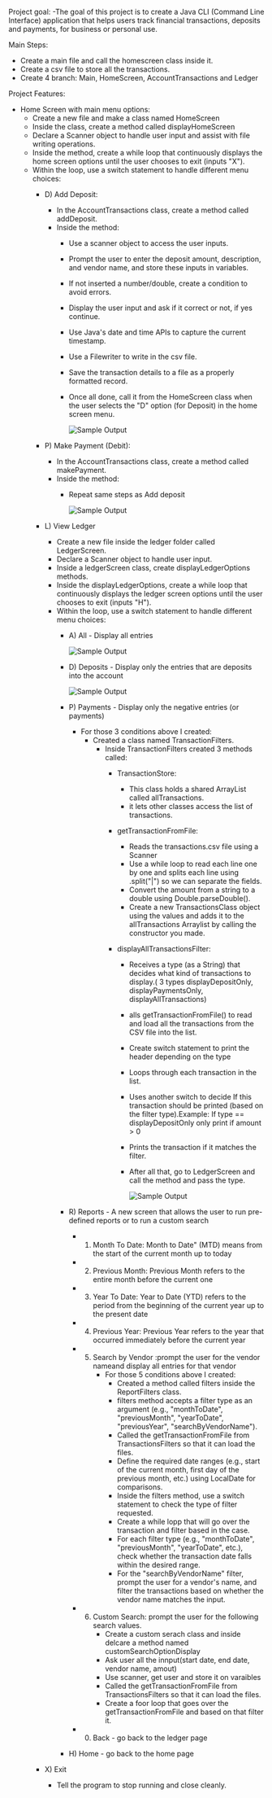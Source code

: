 Project goal: 
  -The goal of this project is to create a Java CLI (Command Line Interface) application that helps users track financial transactions, deposits and payments, for business or personal use.
  
Main Steps:
- Create a main file and call the homescreen class inside it.
- Create a csv file to store all the transactions.
- Create 4 branch: Main, HomeScreen, AccountTransactions and Ledger

Project Features: 
  - Home Screen with main menu options:
     - Create a new file and make a class named HomeScreen
     - Inside the class, create a method called displayHomeScreen
     - Declare a Scanner object to handle user input and assist with file writing operations.
     - Inside the method, create a while loop that continuously displays the home screen options until the user chooses to exit (inputs "X").
     - Within the loop, use a switch statement to handle different menu choices:
         - D) Add Deposit:
             - In the AccountTransactions class, create a method called addDeposit.
             - Inside the method:
                - Use a scanner object to access the user inputs. 
                - Prompt the user to enter the deposit amount, description, and vendor name, and store these inputs in variables.
                - If not inserted a number/double, create a condition to avoid errors.
                - Display the user input and ask if it correct or not, if yes continue.
                - Use Java's date and time APIs to capture the current timestamp.
                - Use a Filewriter to write in the csv file.
                - Save the transaction details to a file as a properly formatted record.
                - Once all done, call it from the HomeScreen class when the user selects the "D" option (for Deposit) in the home screen menu.
                  
                  ![Sample Output](Images/AddDeposit.png)
                  
         - P) Make Payment (Debit):
             - In the AccountTransactions class, create a method called makePayment.
             - Inside the method:
                - Repeat same steps as Add deposit
                  
                  ![Sample Output](Images/makePayment.png)
                  
         - L) View Ledger
             - Create a new file inside the ledger folder called LedgerScreen.
             - Declare a Scanner object to handle user input.
             - Inside a ledgerScreen class, create displayLedgerOptions methods.
             - Inside the displayLedgerOptions, create a while loop that continuously displays the ledger screen options until the user chooses to exit (inputs "H").
             - Within the loop, use a switch statement to handle different menu choices:
                - A) All - Display all entries
               
                  ![Sample Output](Images/ledgerDisplayAll.png)
                  
                - D) Deposits - Display only the entries that are deposits into the account
                  
                  ![Sample Output](Images/ledgerDisplayDeposits.png)
                  
                - P) Payments - Display only the negative entries (or payments)
                   - For those 3 conditions above I created:
                     - Created a class named TransactionFilters.
                       - Inside TransactionFilters created 3 methods called:
                         -  TransactionStore:
                            - This class holds a shared ArrayList called allTransactions.
                            - it lets other classes access the list of transactions.
                              
                         - getTransactionFromFile:
                            - Reads the transactions.csv file using a Scanner
                            - Use a while loop to read each line one by one and splits each line using .split("|") so we can separate the fields.
                            - Convert the amount from a string to a double using Double.parseDouble().
                            - Create a new TransactionsClass object using the values and adds it to the allTransactions Arraylist by calling the constructor you made.
                              
                         - displayAllTransactionsFilter:
                            - Receives a type (as a String) that decides what kind of transactions to display.( 3 types displayDepositOnly, displayPaymentsOnly, displayAllTransactions)
                            - alls getTransactionFromFile() to read and load all the transactions from the CSV file into the list.
                            - Create switch statement to print the header depending on the type
                            - Loops through each transaction in the list.
                            - Uses another switch to decide If this transaction should be printed (based on the filter type).Example: If type == displayDepositOnly only print if amount > 0
                            - Prints the transaction if it matches the filter.
                            - After all that, go to LedgerScreen and call the method and pass the type.
                              
                              ![Sample Output](Images/ledgerDisplayPayments.png)

                - R) Reports - A new screen that allows the user to run pre-defined reports or to run a custom search
                     - 1) Month To Date: Month to Date" (MTD) means from the start of the current month up to today
                     - 2) Previous Month: Previous Month refers to the entire month before the current one
                     - 3) Year To Date: Year to Date (YTD) refers to the period from the beginning of the current year up to the present date 
                     - 4) Previous Year: Previous Year refers to the year that occurred immediately before the current year
                     - 5) Search by Vendor :prompt the user for the vendor nameand display all entries for that vendor
                          - For those 5 conditions above I created:
                             - Created a method called filters inside the ReportFilters class.
                             - filters method accepts a filter type as an argument (e.g., "monthToDate", "previousMonth", "yearToDate", "previousYear", "searchByVendorName").
                             - Called the getTransactionFromFile from TransactionsFilters so that it can load the files.
                             - Define the required date ranges (e.g., start of the current month, first day of the previous month, etc.) using LocalDate for comparisons.
                             - Inside the filters method, use a switch statement to check the type of filter requested.
                             - Create a while lopp that will go over the transaction and filter based in the case.
                             - For each filter type (e.g., "monthToDate", "previousMonth", "yearToDate", etc.), check whether the transaction date falls within the desired range.
                             - For the "searchByVendorName" filter, prompt the user for a vendor's name, and filter the transactions based on whether the vendor name matches the input.
                               
                     - 6) Custom Search: prompt the user for the following search values.
                          - Create a custom serach class and inside delcare a method named customSearchOptionDisplay
                          - Ask user all the innput(start date, end date, vendor name, amout)
                          - Use scanner, get user and store it on varaibles
                          - Called the getTransactionFromFile from TransactionsFilters so that it can load the files.
                          - Create a foor loop that goes over the getTransactionFromFile and based on that filter it.
    
                         
                     - 0) Back - go back to the ledger page
                - H) Home - go back to the home page
              
         - X) Exit
            - Tell the program to stop running and close cleanly. 
           
  
